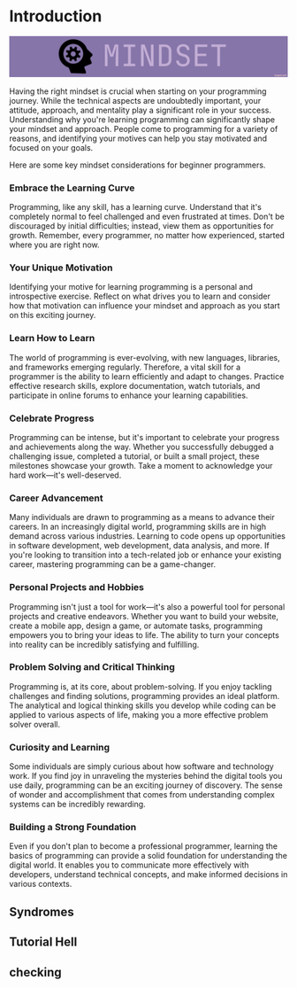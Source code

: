 # Introduction

<!-- ## Mindset -->

<img src="../Assets/Mindset.jpg">

Having the right mindset is crucial when starting on your programming journey. While the technical aspects are undoubtedly important, your attitude, approach, and mentality play a significant role in your success. Understanding why you're learning programming can significantly shape your mindset and approach. People come to programming for a variety of reasons, and identifying your motives can help you stay motivated and focused on your goals.

Here are some key mindset considerations for beginner programmers.


### Embrace the Learning Curve

Programming, like any skill, has a learning curve. Understand that it's completely normal to feel challenged and even frustrated at times. Don't be discouraged by initial difficulties; instead, view them as opportunities for growth. Remember, every programmer, no matter how experienced, started where you are right now.

### Your Unique Motivation

Identifying your motive for learning programming is a personal and introspective exercise. Reflect on what drives you to learn and consider how that motivation can influence your mindset and approach as you start on this exciting journey.

### Learn How to Learn

The world of programming is ever-evolving, with new languages, libraries, and frameworks emerging regularly. Therefore, a vital skill for a programmer is the ability to learn efficiently and adapt to changes. Practice effective research skills, explore documentation, watch tutorials, and participate in online forums to enhance your learning capabilities.

### Celebrate Progress

Programming can be intense, but it's important to celebrate your progress and achievements along the way. Whether you successfully debugged a challenging issue, completed a tutorial, or built a small project, these milestones showcase your growth. Take a moment to acknowledge your hard work—it's well-deserved.

### Career Advancement

Many individuals are drawn to programming as a means to advance their careers. In an increasingly digital world, programming skills are in high demand across various industries. Learning to code opens up opportunities in software development, web development, data analysis, and more. If you're looking to transition into a tech-related job or enhance your existing career, mastering programming can be a game-changer.

### Personal Projects and Hobbies

Programming isn't just a tool for work—it's also a powerful tool for personal projects and creative endeavors. Whether you want to build your website, create a mobile app, design a game, or automate tasks, programming empowers you to bring your ideas to life. The ability to turn your concepts into reality can be incredibly satisfying and fulfilling.

### Problem Solving and Critical Thinking

Programming is, at its core, about problem-solving. If you enjoy tackling challenges and finding solutions, programming provides an ideal platform. The analytical and logical thinking skills you develop while coding can be applied to various aspects of life, making you a more effective problem solver overall.

### Curiosity and Learning

Some individuals are simply curious about how software and technology work. If you find joy in unraveling the mysteries behind the digital tools you use daily, programming can be an exciting journey of discovery. The sense of wonder and accomplishment that comes from understanding complex systems can be incredibly rewarding.

### Building a Strong Foundation

Even if you don't plan to become a professional programmer, learning the basics of programming can provide a solid foundation for understanding the digital world. It enables you to communicate more effectively with developers, understand technical concepts, and make informed decisions in various contexts.

## Syndromes
## Tutorial Hell
## checking
